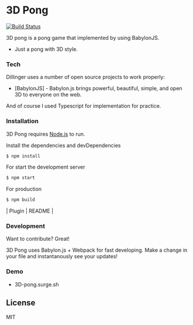 # 3D Pong

[![Build Status](https://travis-ci.org/joemccann/dillinger.svg?branch=master)](https://travis-ci.org/joemccann/dillinger)

3D pong is a pong game that implemented by using BabylonJS.

  - Just a pong with 3D style.

### Tech

Dillinger uses a number of open source projects to work properly:

* [BabylonJS] - Babylon.js brings powerful, beautiful, simple, and open 3D to everyone on the web.


And of course I used Typescript for implementation for practice.

### Installation

3D Pong requires [Node.js](https://nodejs.org/) to run.

Install the dependencies and devDependencies

```sh
$ npm install
```

For start the development server

```sh
$ npm start
```

For production

```sh
$ npm build
```



| Plugin | README |

### Development

Want to contribute? Great!

3D Pong uses Babylon.js + Webpack for fast developing.
Make a change in your file and instantanously see your updates!

### Demo

 - 3D-pong.surge.sh

License
----

MIT
